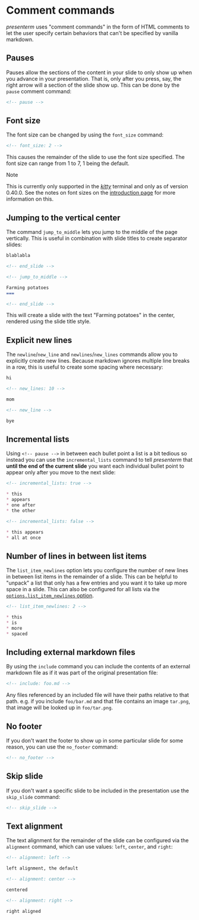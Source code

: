 # Comment commands

_presenterm_ uses "comment commands" in the form of HTML comments to let the user specify certain behaviors that can't 
be specified by vanilla markdown.

## Pauses

Pauses allow the sections of the content in your slide to only show up when you advance in your presentation. That is, 
only after you press, say, the right arrow will a section of the slide show up. This can be done by the `pause` comment 
command:

```html
<!-- pause -->
```

## Font size

The font size can be changed by using the `font_size` command:

```html
<!-- font_size: 2 -->
```

This causes the remainder of the slide to use the font size specified. The font size can range from 1 to 7, 1 being the 
default.

> [!note]
> This is currently only supported in the [_kitty_](https://sw.kovidgoyal.net/kitty/) terminal and only as of version 
> 0.40.0. See the notes on font sizes on the [introduction page](introduction.md#font-sizes) for more information on 
> this.

## Jumping to the vertical center

The command `jump_to_middle` lets you jump to the middle of the page vertically. This is useful in combination
with slide titles to create separator slides:

```markdown
blablabla

<!-- end_slide -->

<!-- jump_to_middle -->

Farming potatoes
===

<!-- end_slide -->
```

This will create a slide with the text "Farming potatoes" in the center, rendered using the slide title style.

## Explicit new lines

The `newline`/`new_line` and `newlines`/`new_lines` commands allow you to explicitly create new lines. Because markdown 
ignores multiple line breaks in a row, this is useful to create some spacing where necessary:

```markdown
hi

<!-- new_lines: 10 -->

mom

<!-- new_line -->

bye
```

## Incremental lists

Using `<!-- pause -->` in between each bullet point a list is a bit tedious so instead you can use the 
`incremental_lists` command to tell _presenterm_ that **until the end of the current slide** you want each individual 
bullet point to appear only after you move to the next slide:

```markdown
<!-- incremental_lists: true -->

* this
* appears
* one after
* the other

<!-- incremental_lists: false -->

* this appears
* all at once
```

## Number of lines in between list items

The `list_item_newlines` option lets you configure the number of new lines in between list items in the remainder of a 
slide. This can be helpful to "unpack" a list that only has a few entries and you want it to take up more space in a 
slide. This can also be configured for all lists via the [`options.list_item_newlines` 
option](../configuration/options.md#list_item_newlines).

```markdown
<!-- list_item_newlines: 2 -->

* this
* is
* more
* spaced
```

## Including external markdown files

By using the `include` command you can include the contents of an external markdown file as if it was part of the 
original presentation file:

```markdown
<!-- include: foo.md -->
```

Any files referenced by an included file will have their paths relative to that path. e.g. if you include `foo/bar.md` 
and that file contains an image `tar.png`, that image will be looked up in `foo/tar.png`.

## No footer

If you don't want the footer to show up in some particular slide for some reason, you can use the `no_footer` command:

```html
<!-- no_footer -->
```

## Skip slide

If you don't want a specific slide to be included in the presentation use the `skip_slide` command:

```html
<!-- skip_slide -->
```

## Text alignment

The text alignment for the remainder of the slide can be configured via the `alignment` command, which can use values: 
`left`, `center`, and `right`:

```markdown
<!-- alignment: left -->

left alignment, the default

<!-- alignment: center -->

centered

<!-- alignment: right -->

right aligned
```

